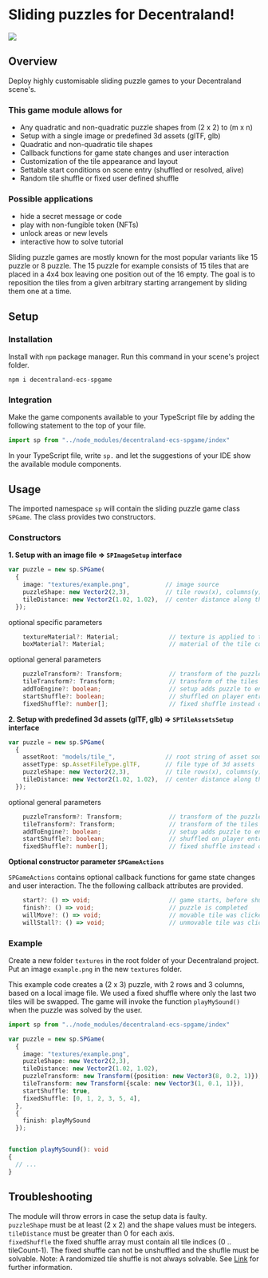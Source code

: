 # Sliding puzzles for Decentraland!

![](https://github.com/skorpsim/https://github.com/skorpsim/decentraland-ecs-spgame/raw/master/images/spgame.png)

## Overview

Deploy highly customisable sliding puzzle games to your Decentraland scene's.  

### This game module allows for  

* Any quadratic and non-quadratic puzzle shapes from (2 x 2) to (m x n)
* Setup with a single image or predefined 3d assets (glTF, glb)
* Quadratic and non-quadratic tile shapes
* Callback functions for game state changes and user interaction
* Customization of the tile appearance and layout
* Settable start conditions on scene entry (shuffled or resolved, alive)
* Random tile shuffle or fixed user defined shuffle  

### Possible applications

* hide a secret message or code
* play with non-fungible token (NFTs)
* unlock areas or new levels
* interactive how to solve tutorial

Sliding puzzle games are mostly known for the most popular variants like 15 puzzle or 8 puzzle. The 15 puzzle for example consists of 15 tiles that are placed in a 4x4 box leaving one position out of the 16 empty. The goal is to reposition the tiles from a given arbitrary starting arrangement by sliding them one at a time.

## Setup

### Installation

Install with `npm` package manager. Run this command in your scene's project folder.

```
npm i decentraland-ecs-spgame
```

### Integration

Make the game components available to your TypeScript file by adding the following statement to the top of your file.  

```ts
import sp from "../node_modules/decentraland-ecs-spgame/index"
```

In your TypeScript file, write `sp.` and let the suggestions of your IDE show the available module components.

## Usage

The imported namespace `sp` will contain the sliding puzzle game class  `SPGame`. The class provides two constructors.

### Constructors

**1. Setup with an image file => `SPImageSetup` interface**

```ts
var puzzle = new sp.SPGame(
  {
    image: "textures/example.png",          // image source
    puzzleShape: new Vector2(2,3),          // tile rows(x), columns(y)
    tileDistance: new Vector2(1.02, 1.02),  // center distance along the x and y axis
  });
```

optional specific parameters

```ts
    textureMaterial?: Material;              // texture is applied to this material
    boxMaterial?: Material;                  // material of the tile corpus
```

optional general parameters

```ts
    puzzleTransform?: Transform;             // transform of the puzzle entity
    tileTransform?: Transform;               // transform of the tiles
    addToEngine?: boolean;                   // setup adds puzzle to engine
    startShuffle?: boolean;                  // shuffled on player entry
    fixedShuffle?: number[];                 // fixed shuffle instead of randomized
```

**2. Setup with predefined 3d assets (glTF, glb) => `SPTileAssetsSetup` interface**

```ts
var puzzle = new sp.SPGame(
  {
    assetRoot: "models/tile_",              // root string of asset source
    assetType: sp.AssetFileType.glTF,       // file type of 3d assets
    puzzleShape: new Vector2(2,3),          // tile rows(x), columns(y)
    tileDistance: new Vector2(1.02, 1.02),  // center distance along the x and y axis
  });
```

optional general parameters

```ts
    puzzleTransform?: Transform;             // transform of the puzzle entity
    tileTransform?: Transform;               // transform of the tiles
    addToEngine?: boolean;                   // setup adds puzzle to engine
    startShuffle?: boolean;                  // shuffled on player entry
    fixedShuffle?: number[];                 // fixed shuffle instead of randomized
```

**Optional constructor parameter `SPGameActions`**

`SPGameActions` contains optional callback functions for game state changes and user interaction. The the following callback attributes are provided.

```ts
    start?: () => void;                      // game starts, before shuffling
    finish?: () => void;                     // puzzle is completed
    willMove?: () => void;                   // movable tile was clicked
    willStall?: () => void;                  // unmovable tile was clicked
```

### Example

Create a new folder `textures` in the root folder of your Decentraland project.  
Put an image `example.png` in the new `textures` folder.

This example code creates a (2 x 3) puzzle, with 2 rows and 3 columns, based on a local image file. We used a fixed shuffle where only the last two tiles will be swapped. The  game will invoke the function `playMySound()` when the puzzle was solved by the user.

```ts
import sp from "../node_modules/decentraland-ecs-spgame/index"

var puzzle = new sp.SPGame(
  {
    image: "textures/example.png",
    puzzleShape: new Vector2(2,3),
    tileDistance: new Vector2(1.02, 1.02),
    puzzleTransform: new Transform({position: new Vector3(8, 0.2, 1)}),
    tileTransform: new Transform({scale: new Vector3(1, 0.1, 1)}),
    startShuffle: true,
    fixedShuffle: [0, 1, 2, 3, 5, 4],
  },
  {
    finish: playMySound
  });


function playMySound(): void
{ 
  // ...
}
```

## Troubleshooting

The module will throw errors in case the setup data is faulty.  
`puzzleShape` must be at least (2 x 2) and the shape values must be integers.  
`tileDistance` must be greater than 0 for each axis.  
`fixedShuffle` the fixed shuffle array must contain all tile indices (0 .. tileCount-1). The fixed shuffle can not be unshuffled and the shuflle must be solvable. Note: A randomized tile shuffle is not always solvable. See [Link](http://kevingong.com/Math/SixteenPuzzle.html#proof) for further information.
